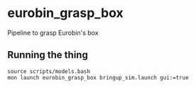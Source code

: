# eurobin_grasp_box
Pipeline to grasp Eurobin's box


## Running the thing
```
source scripts/models.bash
mon launch eurobin_grasp_box bringup_sim.launch gui:=true
```
